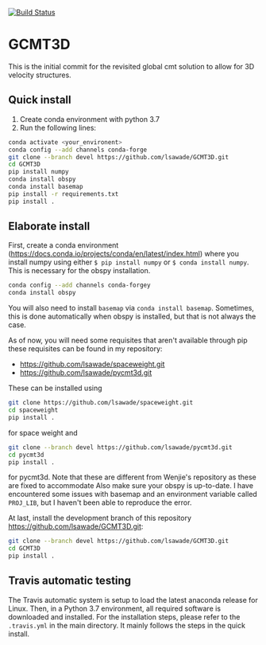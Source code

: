 [![Build Status](https://travis-ci.com/lsawade/GCMT3D.svg?branch=master)](https://travis-ci.com/lsawade/GCMT3D)

# GCMT3D

This is the initial commit for the revisited global cmt solution to allow for 3D 
velocity structures.


## Quick install

1. Create conda environment with python 3.7
2. Run the following lines:
```bash
conda activate <your_environent>
conda config --add channels conda-forge
git clone --branch devel https://github.com/lsawade/GCMT3D.git
cd GCMT3D
pip install numpy
conda install obspy
conda install basemap
pip install -r requirements.txt
pip install .
```

## Elaborate install

First, create a conda environment 
(https://docs.conda.io/projects/conda/en/latest/index.html) where you install 
numpy using either `$ pip install numpy` or `$ conda install numpy`. This is 
necessary for the obspy installation.

```bash
conda config --add channels conda-forgey
conda install obspy
```

You will also need to install `basemap` via `conda install basemap`. Sometimes,
this is done automatically when obspy is installed, but that is not always the
case.

As of now, you will need some requisites that aren't available through pip these 
requisites can be found in my repository:

* https://github.com/lsawade/spaceweight.git
* https://github.com/lsawade/pycmt3d.git

These can be installed using

```bash
git clone https://github.com/lsawade/spaceweight.git
cd spaceweight
pip install .
```

for space weight and

```bash
git clone --branch devel https://github.com/lsawade/pycmt3d.git
cd pycmt3d
pip install .
```

for pycmt3d. Note that these are different from Wenjie's repository as these are
fixed to accommodate Also make sure your obspy is up-to-date. I have encountered
some issues with basemap and an environment variable called `PROJ_LIB`, but I 
haven't been able to reproduce the error.

At last, install the development branch of this repository 
https://github.com/lsawade/GCMT3D.git:

```bash
git clone --branch devel https://github.com/lsawade/GCMT3D.git
cd GCMT3D
pip install .
```

## Travis automatic testing

The Travis automatic system is setup to load the latest anaconda release for 
Linux. Then, in a Python 3.7 environment, all required software is downloaded 
and installed. For the installation steps, please refer to the `.travis.yml` in 
the main directory. It mainly follows the steps in the quick install.

